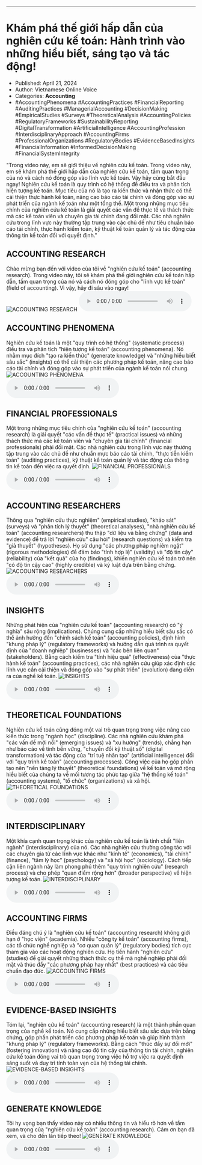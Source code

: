 
---

# Khám phá thế giới hấp dẫn của nghiên cứu kế toán: Hành trình vào những hiểu biết, sáng tạo và tác động!

- Published: April 21, 2024
- Author: Vietnamese Online Voice
- Categories: **Accounting**
- #AccountingPhenomena #AccountingPractices #FinancialReporting #AuditingPractices #ManagerialAccounting #DecisionMaking #EmpiricalStudies #Surveys #TheoreticalAnalysis #AccountingPolicies #RegulatoryFrameworks #SustainabilityReporting #DigitalTransformation #ArtificialIntelligence #AccountingProfession #InterdisciplinaryApproach #AccountingFirms #ProfessionalOrganizations #RegulatoryBodies #EvidenceBasedInsights #FinancialInformation #InformedDecisionMaking #FinancialSystemIntegrity

"Trong video này, em sẽ giới thiệu về nghiên cứu kế toán. Trong video này, em sẽ khám phá thế giới hấp dẫn của nghiên cứu kế toán, tầm quan trọng của nó và cách nó đóng góp vào lĩnh vực kế toán. Vậy hãy cùng bắt đầu ngay! Nghiên cứu kế toán là quy trình có hệ thống để điều tra và phân tích hiện tượng kế toán. Mục tiêu của nó là tạo ra kiến thức và nhận thức có thể cải thiện thực hành kế toán, nâng cao báo cáo tài chính và đóng góp vào sự phát triển của ngành kế toán như một tổng thể. Một trong những mục tiêu chính của nghiên cứu kế toán là giải quyết các vấn đề thực tế và thách thức mà các kế toán viên và chuyên gia tài chính đang đối mặt. Các nhà nghiên cứu trong lĩnh vực này thường tập trung vào các chủ đề như tiêu chuẩn báo cáo tài chính, thực hành kiểm toán, kỹ thuật kế toán quản lý và tác động của thông tin kế toán đối với quyết định."


## ACCOUNTING RESEARCH

Chào mừng bạn đến với video của tôi về "nghiên cứu kế toán" (accounting research). Trong video này, tôi sẽ khám phá thế giới nghiên cứu kế toán hấp dẫn, tầm quan trọng của nó và cách nó đóng góp cho "lĩnh vực kế toán" (field of accounting). Vì vậy, hãy đi sâu vào ngay!
![ACCOUNTING RESEARCH](https://http-archiver-apis-production-80.schnworks.com/storage/images/transitions/2024-04-21/transition-11418521090-Montserrat-Bold-1A237E.jpg)
<audio controls>
    <source src="https://http-archiver-apis-production-80.schnworks.com/storage/audio/file-39607086367.mp3" type="audio/mpeg">
</audio>



## ACCOUNTING PHENOMENA

Nghiên cứu kế toán là một "quy trình có hệ thống" (systematic process) điều tra và phân tích "hiện tượng kế toán" (accounting phenomena). Nó nhằm mục đích "tạo ra kiến ​​thức" (generate knowledge) và "những hiểu biết sâu sắc" (insights) có thể cải thiện các phương pháp kế toán, nâng cao báo cáo tài chính và đóng góp vào sự phát triển của ngành kế toán nói chung.
![ACCOUNTING PHENOMENA](https://http-archiver-apis-production-80.schnworks.com/storage/images/transitions/2024-04-21/transition--30505485168-Montserrat-Regular-9C27B0.jpg)
<audio controls>
    <source src="https://http-archiver-apis-production-80.schnworks.com/storage/audio/file-11437066816.mp3" type="audio/mpeg">
</audio>



## FINANCIAL PROFESSIONALS

Một trong những mục tiêu chính của "nghiên cứu kế toán" (accounting research) là giải quyết "các vấn đề thực tế" (practical issues) và những thách thức mà các kế toán viên và "chuyên gia tài chính" (financial professionals) phải đối mặt. Các nhà nghiên cứu trong lĩnh vực này thường tập trung vào các chủ đề như chuẩn mực báo cáo tài chính, "thực tiễn kiểm toán" (auditing practices), kỹ thuật kế toán quản lý và tác động của thông tin kế toán đến việc ra quyết định.
![FINANCIAL PROFESSIONALS](https://http-archiver-apis-production-80.schnworks.com/storage/images/transitions/2024-04-21/transition-56315306232-Montserrat-Thin-512DA8.jpg)
<audio controls>
    <source src="https://http-archiver-apis-production-80.schnworks.com/storage/audio/file-23965074341.mp3" type="audio/mpeg">
</audio>



## ACCOUNTING RESEARCHERS

Thông qua "nghiên cứu thực nghiệm" (empirical studies), "khảo sát" (surveys) và "phân tích lý thuyết" (theoretical analyses), "nhà nghiên cứu kế toán" (accounting researchers) thu thập "dữ liệu và bằng chứng" (data and evidence) để trả lời "nghiên cứu" câu hỏi" (research questions) và kiểm tra "giả thuyết" (hypotheses). Họ sử dụng "các phương pháp nghiêm ngặt" (rigorous methodologies) để đảm bảo "tính hợp lệ" (validity) và "độ tin cậy" (reliability) của "kết quả" của họ (findings), khiến nghiên cứu kế toán trở nên "có độ tin cậy cao" (highly credible) và kỷ luật dựa trên bằng chứng.
![ACCOUNTING RESEARCHERS](https://http-archiver-apis-production-80.schnworks.com/storage/images/transitions/2024-04-21/transition--22220107098-Montserrat-Medium-673AB7.jpg)
<audio controls>
    <source src="https://http-archiver-apis-production-80.schnworks.com/storage/audio/file-33129502821.mp3" type="audio/mpeg">
</audio>



## INSIGHTS

Những phát hiện của "nghiên cứu kế toán" (accounting research) có "ý nghĩa" sâu rộng (implications). Chúng cung cấp những hiểu biết sâu sắc có thể ảnh hưởng đến "chính sách kế toán" (accounting policies), định hình "khung pháp lý" (regulatory frameworks) và hướng dẫn quá trình ra quyết định của "doanh nghiệp" (businesses) và "các bên liên quan" (stakeholders). Bằng cách kiểm tra "tính hiệu quả" (effectiveness) của "thực hành kế toán" (accounting practices), các nhà nghiên cứu giúp xác định các lĩnh vực cần cải thiện và đóng góp vào "sự phát triển" (evolution) đang diễn ra của nghề kế toán.
![INSIGHTS](https://http-archiver-apis-production-80.schnworks.com/storage/images/transitions/2024-04-21/transition--11771723421-Montserrat-Medium-1A237E.jpg)
<audio controls>
    <source src="https://http-archiver-apis-production-80.schnworks.com/storage/audio/file-5210927026.mp3" type="audio/mpeg">
</audio>



## THEORETICAL FOUNDATIONS

Nghiên cứu kế toán cũng đóng một vai trò quan trọng trong việc nâng cao kiến ​​thức trong "ngành học" (discipline). Các nhà nghiên cứu khám phá "các vấn đề mới nổi" (emerging issues) và "xu hướng" (trends), chẳng hạn như báo cáo về tính bền vững, "chuyển đổi kỹ thuật số" (digital transformation) và tác động của "trí tuệ nhân tạo" (artificial intelligence) đối với "quy trình kế toán" (accounting processes). Công việc của họ góp phần tạo nên "nền tảng lý thuyết" (theoretical foundations) về kế toán và mở rộng hiểu biết của chúng ta về mối tương tác phức tạp giữa "hệ thống kế toán" (accounting systems), "tổ chức" (organizations) và xã hội.
![THEORETICAL FOUNDATIONS](https://http-archiver-apis-production-80.schnworks.com/storage/images/transitions/2024-04-21/transition-19044415101-Montserrat-Black-4A148C.jpg)
<audio controls>
    <source src="https://http-archiver-apis-production-80.schnworks.com/storage/audio/file-12807713742.mp3" type="audio/mpeg">
</audio>



## INTERDISCIPLINARY

Một khía cạnh quan trọng khác của nghiên cứu kế toán là tính chất "liên ngành" (interdisciplinary) của nó. Các nhà nghiên cứu thường cộng tác với các chuyên gia từ các lĩnh vực khác như "kinh tế" (economics), "tài chính" (finance), "tâm lý học" (psychology) và "xã hội học" (sociology). Cách tiếp cận liên ngành này làm phong phú thêm "quy trình nghiên cứu" (research process) và cho phép "quan điểm rộng hơn" (broader perspective) về hiện tượng kế toán.
![INTERDISCIPLINARY](https://http-archiver-apis-production-80.schnworks.com/storage/images/transitions/2024-04-21/transition-5143690437-Montserrat-ExtraBold-004895.jpg)
<audio controls>
    <source src="https://http-archiver-apis-production-80.schnworks.com/storage/audio/file-6635459412.mp3" type="audio/mpeg">
</audio>



## ACCOUNTING FIRMS

Điều đáng chú ý là "nghiên cứu kế toán" (accounting research) không giới hạn ở "học viện" (academia). Nhiều "công ty kế toán" (accounting firms), các tổ chức nghề nghiệp và "cơ quan quản lý" (regulatory bodies) tích cực tham gia vào các hoạt động nghiên cứu. Họ tiến hành "nghiên cứu" (studies) để giải quyết những thách thức cụ thể mà nghề nghiệp phải đối mặt và thúc đẩy "các phương pháp hay nhất" (best practices) và các tiêu chuẩn đạo đức.
![ACCOUNTING FIRMS](https://http-archiver-apis-production-80.schnworks.com/storage/images/transitions/2024-04-21/transition--15549639811-Montserrat-Thin-9C27B0.jpg)
<audio controls>
    <source src="https://http-archiver-apis-production-80.schnworks.com/storage/audio/file-50197755126.mp3" type="audio/mpeg">
</audio>



## EVIDENCE-BASED INSIGHTS

Tóm lại, "nghiên cứu kế toán" (accounting research) là một thành phần quan trọng của nghề kế toán. Nó cung cấp những hiểu biết sâu sắc dựa trên bằng chứng, góp phần phát triển các phương pháp kế toán và giúp hình thành "khung pháp lý" (regulatory frameworks). Bằng cách "thúc đẩy sự đổi mới" (fostering innovation) và nâng cao độ tin cậy của thông tin tài chính, nghiên cứu kế toán đóng vai trò quan trọng trong việc hỗ trợ việc ra quyết định sáng suốt và duy trì tính toàn vẹn của hệ thống tài chính.
![EVIDENCE-BASED INSIGHTS](https://http-archiver-apis-production-80.schnworks.com/storage/images/transitions/2024-04-21/transition--50356225236-Montserrat-Thin-880E4F.jpg)
<audio controls>
    <source src="https://http-archiver-apis-production-80.schnworks.com/storage/audio/file-696711870.mp3" type="audio/mpeg">
</audio>



## GENERATE KNOWLEDGE

Tôi hy vọng bạn thấy video này có nhiều thông tin và hiểu rõ hơn về tầm quan trọng của "nghiên cứu kế toán" (accounting research). Cảm ơn bạn đã xem, và cho đến lần tiếp theo!
![GENERATE KNOWLEDGE](https://http-archiver-apis-production-80.schnworks.com/storage/images/transitions/2024-04-21/transition--22925022454-Montserrat-Bold-4A148C.jpg)
<audio controls>
    <source src="https://http-archiver-apis-production-80.schnworks.com/storage/audio/file-10421387427.mp3" type="audio/mpeg">
</audio>

